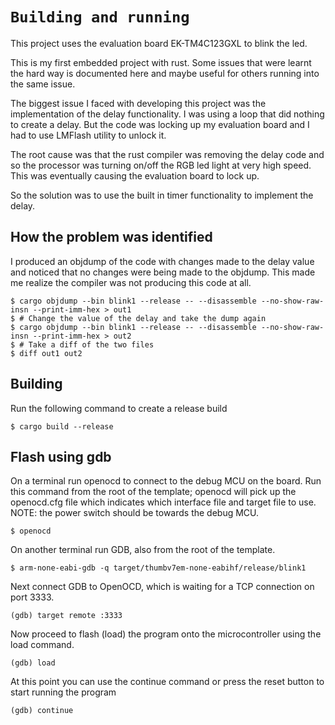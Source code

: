 # `Building and running`

This project uses the evaluation board EK-TM4C123GXL to blink the led.

This is my first embedded project with rust. 
Some issues that were learnt the hard way is documented here and maybe useful for others running into the same issue.

The biggest issue I faced with developing this project was the implementation of the delay functionality.
I was using a loop that did nothing to create a delay. But the code was locking up my evaluation board and I had to use LMFlash utility to unlock it.

The root cause was that the rust compiler was removing the delay code and so the processor was turning on/off the RGB led light at very high speed.
This was eventually causing the evaluation board to lock up.

So the solution was to use the built in timer functionality to implement the delay.

## How the problem was identified

I produced an objdump of the code with changes made to the delay value and noticed that no changes were being made to the objdump. This made me realize the compiler was not producing this code at all.

``` console
$ cargo objdump --bin blink1 --release -- --disassemble --no-show-raw-insn --print-imm-hex > out1
$ # Change the value of the delay and take the dump again
$ cargo objdump --bin blink1 --release -- --disassemble --no-show-raw-insn --print-imm-hex > out2
$ # Take a diff of the two files
$ diff out1 out2
```

## Building

Run the following command to create a release build

``` console
$ cargo build --release
```

## Flash using gdb

On a terminal run openocd to connect to the debug MCU on the board. Run this command from the root of the template; openocd will pick up the openocd.cfg file which indicates which interface file and target file to use.
NOTE: the power switch should be towards the debug MCU.

``` console
$ openocd
```

On another terminal run GDB, also from the root of the template.

``` console
$ arm-none-eabi-gdb -q target/thumbv7em-none-eabihf/release/blink1
```

Next connect GDB to OpenOCD, which is waiting for a TCP connection on port 3333.

``` console
(gdb) target remote :3333
```

Now proceed to flash (load) the program onto the microcontroller using the load command.

``` console
(gdb) load
```

At this point you can use the continue command or press the reset button to start running the program

``` console
(gdb) continue
